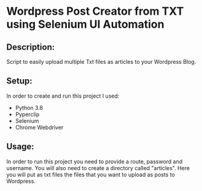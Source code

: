# Wordpress Post Creator from TXT using Selenium UI Automation

## Description:
Script to easily upload multiple Txt files as articles to your Wordpress Blog.

## Setup:
In order to create and run this project I used:
- Python 3.8
- Pyperclip
- Selenium
- Chrome Webdriver

## Usage:
In order to run this project you need to provide a route, password and username.
You will also need to create a directory called "articles". Here you will put as txt files the files that you want to upload as posts to Wordpress.
